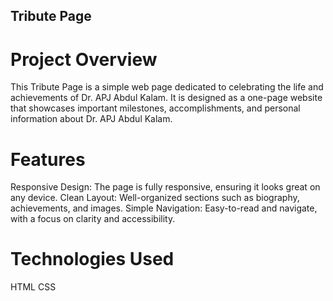 ## Tribute Page

# Project Overview

This Tribute Page is a simple web page dedicated to celebrating the life and achievements of Dr. APJ Abdul Kalam. It is designed as a one-page website that showcases important milestones, accomplishments, and personal information about Dr. APJ Abdul Kalam.

# Features

Responsive Design: The page is fully responsive, ensuring it looks great on any device.
Clean Layout: Well-organized sections such as biography, achievements, and images.
Simple Navigation: Easy-to-read and navigate, with a focus on clarity and accessibility.

# Technologies Used

HTML
CSS

